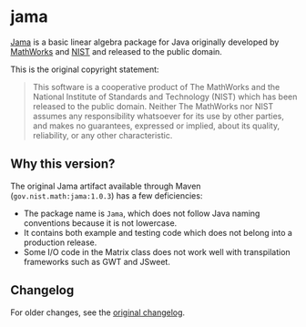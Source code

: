 # jama

[Jama](http://math.nist.gov/javanumerics/jama/) is a basic linear algebra
package for Java originally developed by
[MathWorks](https://www.mathworks.com)
and [NIST](https://www.nist.gov) and released to the public domain.

This is the original copyright statement:

> This software is a cooperative product of The MathWorks and
> the National Institute of Standards and Technology (NIST) which has
> been released to the public domain. Neither The MathWorks nor NIST assumes
> any responsibility whatsoever for its use by other parties, and makes no
> guarantees, expressed or implied, about its quality, reliability, or any
> other characteristic.

## Why this version?

The original Jama artifact available through Maven
(`gov.nist.math:jama:1.0.3`) has a few deficiencies:
* The package name is `Jama`, which does not follow Java naming conventions
  because it is not lowercase.
* It contains both example and testing code which does not belong into a
  production release.
* Some I/O code in the Matrix class does not work well with transpilation
  frameworks such as GWT and JSweet.

## Changelog

For older changes, see the
[original changelog](https://github.com/topobyte/jama/blob/master/ChangeLog.md).
